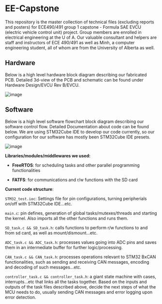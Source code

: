 # EE-Capstone
This repository is the master collection of technical files (excluding reports and posters) for ECE490/491 group 1 capstone - Formula SAE EVCU (electric vehicle control unit) project. Group members are enrolled in electrical engineering at the U of A. Our valuable consultant and helpers are staff and instructors of ECE 490/491 as well as Minh, a computer engineering student, all of whom are from the University of Alberta as well. 


## Hardware
Below is a high level hardware block diagram describing our fabricated PCB. Detailed 3d-view of the PCB and schematic can be found under Hardware Design/EVCU Rev B/EVCU. 

![image](https://user-images.githubusercontent.com/47064869/230803018-573f2780-4c8a-4c30-ad6b-4cd7327575e9.png)


## Software
Below is a high level software flowchart block diagram describing our software control flow. Detailed Documentation about code can be found below. We are using STM32Cube IDE to develop our code currently, so our configuration for our software has mostly been STM32Cube IDE presets.

![image](https://user-images.githubusercontent.com/47064869/230803031-e13324f6-1f2f-4af6-9df3-3e316a8646e2.png)


**Libraries/modules/middlewares we used:** 

+ **FreeRTOS**: for scheduling tasks and other parallel programming functionalities

+ **FATFS**: for communications and r/w functions with the SD card


**Current code structure**:

```STM32_test.ioc```: Settings file for pin configurations, turning peripherials on/off with STM32Cube IDE...etc.

```main.c```: pin defines, generation of global tasks/mutexes/threads and starting the kernel. Also imports all the other functions and runs them. 

```SD_task.c && SD_task.h```: calls functions to perform r/w functions to and from sd card, as well as mount/dismount...etc. 

```ADC_task.c && ADC_task.h```: processes values going into ADC pins and saves them in an intermediate buffer for further logic/processing. 

```CAN_task.c && CAN_task.h```: processes operations relevant to STM32 BxCAN functionalities, such as sending and receiving CAN messages, encoding and decoding of such messages...etc. 


```controller_task.c && controller_task.h```: a giant state machine with cases, interrupts...etc that links all the tasks together. Based on the inputs and outputs of the task files described above, decide the next steps of what the MCU needs to do, usually sending CAN messages and error logging upon error detection. 
